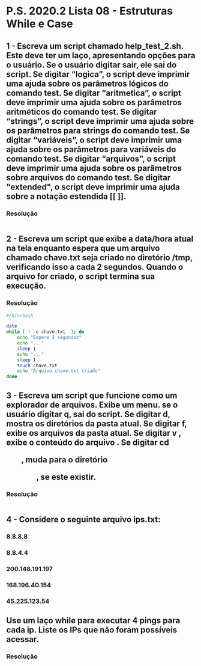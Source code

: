 # P.S. 2020.2 Lista 08 - Estruturas While e Case

## 1 - Escreva um script chamado help_test_2.sh. Este deve ter um laço, apresentando opções para o usuário. Se o usuário digitar sair, ele sai do script. Se digitar “logica”, o script deve imprimir uma ajuda sobre os parâmetros lógicos do comando test. Se digitar “aritmetica”, o script deve imprimir uma ajuda sobre os parâmetros aritméticos do comando test. Se digitar “strings”, o script deve imprimir uma ajuda sobre os parâmetros para strings do comando test. Se digitar “variáveis”, o script deve imprimir uma ajuda sobre os parâmetros para variáveis do comando test. Se digitar “arquivos”, o script deve imprimir uma ajuda sobre os parâmetros sobre arquivos do comando test. Se digitar "extended", o script deve imprimir uma ajuda sobre a notação estendida [[ ]].

### Resolução
~~~bash
~~~

## 2 - Escreva um script que exibe a data/hora atual na tela enquanto espera que um arquivo chamado chave.txt seja criado no diretório /tmp, verificando isso a cada 2 segundos. Quando o arquivo for criado, o script termina sua execução.

### Resolução
~~~bash
#/bin/bash

date
while [ ! -e chave.txt  ]; do
	echo "Espere 2 segundos"
	echo "..."
	sleep 1
	echo "..."
	sleep 1
	touch chave.txt
	echo "Arquivo chave.txt criado"
done
~~~

## 3 - Escreva um script que funcione como um explorador de arquivos. Exibe um menu. se o usuário digitar q, sai do script. Se digitar d, mostra os diretórios da pasta atual. Se digitar f, exibe os arquivos da pasta atual. Se digitar v <arq>, exibe o conteúdo do arquivo <arq>. Se digitar cd <dir>, muda para o diretório <dir>, se este existir.

### Resolução
~~~bash
~~~

## 4 - Considere o seguinte arquivo ips.txt:

### 8.8.8.8
### 8.8.4.4
### 200.148.191.197
### 168.196.40.154
### 45.225.123.54

## Use um laço while para executar 4 pings para cada ip. Liste os IPs que não foram possíveis acessar.

### Resolução
~~~bash
~~~
